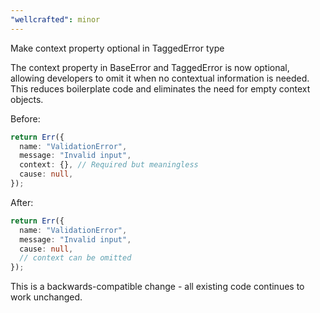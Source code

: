 ```yaml
---
"wellcrafted": minor
---
```


Make context property optional in TaggedError type

The context property in BaseError and TaggedError is now optional, allowing developers to omit it when no contextual information is needed. This reduces boilerplate code and eliminates the need for empty context objects.

Before:
```typescript
return Err({
  name: "ValidationError",
  message: "Invalid input",
  context: {}, // Required but meaningless
  cause: null,
});
```

After:
```typescript
return Err({
  name: "ValidationError", 
  message: "Invalid input",
  cause: null,
  // context can be omitted
});
```

This is a backwards-compatible change - all existing code continues to work unchanged.